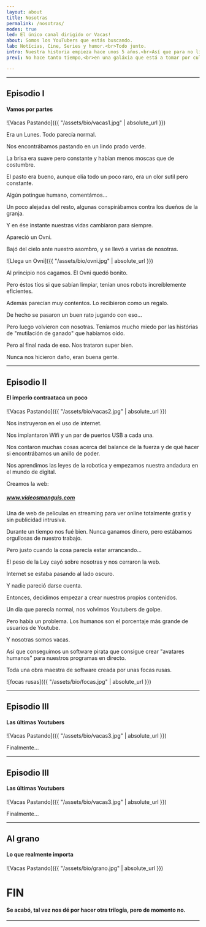 ```yaml
---
layout: about
title: Nosotras
permalink: /nosotras/
modes: true
led: El único canal dirigido or Vacas!
about: Somos los YouTubers que estás buscando.
lab: Notícias, Cine, Series y humor.<br>Todo junto.
intro: Nuestra historia empieza hace unos 5 años.<br>Así que para no liarnos, empezaremos por el principio...
previ: No hace tanto tiempo,<br>en una galáxia que está a tomar por culo de la de Star Wars...

---
```


<hr id="ep1">


## Episodio I
#### Vamos por partes


![Vacas Pastando]({{ "/assets/bio/vacas1.jpg" | absolute_url }})

Era un Lunes. Todo parecía normal.

Nos encontrábamos pastando en un lindo prado verde.

La brisa era suave pero constante y habían menos moscas que de costumbre.

El pasto era bueno, aunque olía todo un poco raro, era un olor sutil pero constante.

Algún potingue humano, comentámos...


Un poco alejadas del resto, algunas conspirábamos contra los dueños de la granja.

Y en ése instante nuestras vidas cambiaron para siempre.


Apareció un Ovni.

Bajó del cielo ante nuestro asombro, y se llevó a varias de nosotras.


![Llega un Ovni]({{ "/assets/bio/ovni.jpg" | absolute_url }})


Al principio nos cagamos. El Ovni quedó bonito.

Pero éstos tíos si que sabían limpiar, tenían unos robots increíblemente eficientes.

Además parecían muy contentos. Lo recibieron como un regalo.

De hecho se pasaron un buen rato jugando con eso...


Pero luego volvieron con nosotras. Teníamos mucho miedo por las histórias de "mutilación de ganado" que habíamos oído.

Pero al final nada de eso. Nos trataron super bien.

Nunca nos hicieron daño, eran buena gente.



<hr id="ep2">


## Episodio II
#### El imperio contraataca un poco


![Vacas Pastando]({{ "/assets/bio/vacas2.jpg" | absolute_url }})

Nos instruyeron en el uso de internet.

Nos implantaron Wifi y un par de puertos USB a cada una.

Nos contaron muchas cosas acerca del balance de la fuerza y de qué hacer si encontrábamos un anillo de poder.

Nos aprendimos las leyes de la robotica y empezamos nuestra andadura en el mundo de digital.



Creamos la web:

##### www.videosmanguis.com


Una de web de películas en streaming para ver online totalmente gratis y sin publicidad intrusiva.

Durante un tiempo nos fué bien. Nunca ganamos dinero, pero estábamos orgullosas de nuestro trabajo.

Pero justo cuando la cosa parecía estar arrancando...

El peso de la Ley cayó sobre nosotras y nos cerraron la web.

Internet se estaba pasando al lado oscuro.

Y nadie pareció darse cuenta.


Entonces, decidimos empezar a crear nuestros propios contenidos.

Un dia que parecía normal, nos volvimos Youtubers de golpe.

Pero había un problema. Los humanos son el porcentaje más grande de usuarios de Youtube.

Y nosotras somos vacas.

Así que conseguimos un software pirata que consigue crear "avatares humanos" para nuestros programas en directo.

Toda una obra maestra de software creada por unas focas rusas.

![focas rusas]({{ "/assets/bio/focas.jpg" | absolute_url }})
 


<hr id="ep3">



## Episodio III
#### Las últimas Youtubers

![Vacas Pastando]({{ "/assets/bio/vacas3.jpg" | absolute_url }})

Finalmente...



<hr id="ep4">



## Episodio III
#### Las últimas Youtubers

![Vacas Pastando]({{ "/assets/bio/vacas3.jpg" | absolute_url }})

Finalmente...



<hr id="ep5">



## Al grano
#### Lo que realmente importa

![Vacas Pastando]({{ "/assets/bio/grano.jpg" | absolute_url }})


# FIN
#### Se acabó, tal vez nos dé por hacer otra trilogía, pero de momento no.




---

